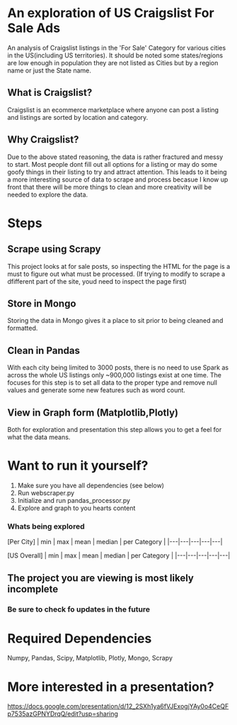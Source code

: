 # An exploration of US Craigslist For Sale Ads
An analysis of Craigslist listings in the 'For Sale' Category for various cities in the US(including US territories).  It should be noted some states/regions are low enough in population they are not listed as Cities but by a region name or just the State name.

## What is Craigslist?
Craigslist is an ecommerce marketplace where anyone can post a listing and listings are sorted by location and category.

## Why Craigslist?
Due to the above stated reasoning, the data is rather fractured and messy to start. Most people dont fill out all options for a listing or may do some goofy things in their listing to try and attract attention. This leads to it being a more interesting source of data to scrape and process becasue I know up front that there will be more things to clean and more creativity will be needed to explore the data.

# Steps
## Scrape using Scrapy
This project looks at for sale posts, so inspecting the HTML for the page is a must to figure out what must be processed.
(If trying to modify to scrape a dfifferent part of the site, youd need to inspect the page first)
## Store in Mongo
Storing the data in Mongo gives it a place to sit prior to being cleaned and formatted.
## Clean in Pandas
With each city being limited to 3000 posts, there is no need to use Spark as across the whole US listings only ~900,000 listings exist at one time.
The focuses for this step is to set all data to the proper type and remove null values and generate some new features such as word count.
## View in Graph form (Matplotlib,Plotly)
Both for exploration and presentation this step allows you to get a feel for what the data means.

# Want to run it yourself?
1. Make sure you have all dependencies (see below)
2. Run webscraper.py
3. Initialize and run pandas_processor.py
4. Explore and graph to you hearts content

### Whats being explored

[Per City]
| min | max | mean | median | per Category |
|---|---|---|---|---|

[US Overall]
| min | max | mean | median | per Category |
|---|---|---|---|---|



## The project you are viewing is most likely incomplete
### Be sure to check fo updates in the future


# Required Dependencies
Numpy, Pandas, Scipy, Matplotlib, Plotly, Mongo, Scrapy

# More interested in a presentation?
https://docs.google.com/presentation/d/12_2SXh1ya6fVJExogjYAy0o4CeQFp7535azGPNYDrqQ/edit?usp=sharing